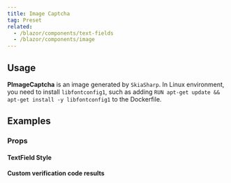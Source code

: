 ```yaml
---
title: Image Captcha
tag: Preset
related:
  - /blazor/components/text-fields
  - /blazor/components/image
---
```


## Usage

**PImageCaptcha** is an image generated by `SkiaSharp`. In Linux environment, you need to install `libfontconfig1`, such as adding `RUN apt-get update && apt-get install -y libfontconfig1` to the Dockerfile.

<masa-example file="Examples.components.image_captcha.Usage"></masa-example>

## Examples

### Props

#### TextField Style

<masa-example file="Examples.components.image_captcha.TextFieldStyle"></masa-example>

#### Custom verification code results

<masa-example file="Examples.components.image_captcha.VerifyCode"></masa-example>